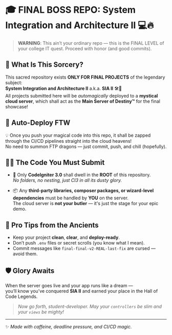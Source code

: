 # 🎓 FINAL BOSS REPO: System Integration and Architecture II 💻🔥

> **WARNING**: This ain’t your ordinary repo — this is the FINAL LEVEL of your college IT quest. Proceed with honor (and good commits).

## 🤘 What Is This Sorcery?

This sacred repository exists **ONLY FOR FINAL PROJECTS** of the legendary subject:  
**System Integration and Architecture II** a.k.a. **SIA II** 🛠️📡  
All projects submitted here will be *automagically* deployed to a **mystical cloud server**, which shall act as the **Main Server of Destiny™** for the final showcase!

## 🚀 Auto-Deploy FTW

💡 Once you push your magical code into this repo, it shall be zapped through the CI/CD pipelines straight into the cloud heavens!  
No need to summon FTP dragons — just commit, push, and chill (hopefully).

## 🧙‍♂️ The Code You Must Submit

- 🐘 Only **CodeIgniter 3.0** shall dwell in the **ROOT** of this repository.  
  _No folders, no nesting, just CI3 in all its dusty glory._
  
- 📦 Any **third-party libraries, composer packages, or wizard-level dependencies** must be handled by **YOU** on the server.  
  The cloud server is **not your butler** — it's just the stage for your epic demo.

## 🧾 Pro Tips from the Ancients

- Keep your project **clean**, **clear**, and **deploy-ready**.
- Don’t push `.env` files or secret scrolls (you know what I mean).
- Commit messages like `final-final-v2-REAL-last-fix` are cursed — avoid them.

## 🛡️ Glory Awaits

When the server goes live and your app runs like a dream —  
you’ll know you’ve conquered **SIA II** and earned your place in the Hall of Code Legends.

> *Now go forth, student-developer. May your `controllers` be slim and your `views` be mighty!*

---
✨ *Made with caffeine, deadline pressure, and CI/CD magic.*
